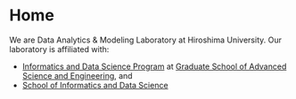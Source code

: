 # Home

We are Data Analytics & Modeling Laboratory at Hiroshima University. 
Our laboratory is affiliated with: 
- [Informatics and Data Science Program](https://www.hiroshima-u.ac.jp/en/adse/staff/informatics-and-data-science) at [Graduate School of Advanced Science and Engineering](https://www.hiroshima-u.ac.jp/en/adse), and
- [School of Informatics and Data Science](https://www.hiroshima-u.ac.jp/en/ids)
